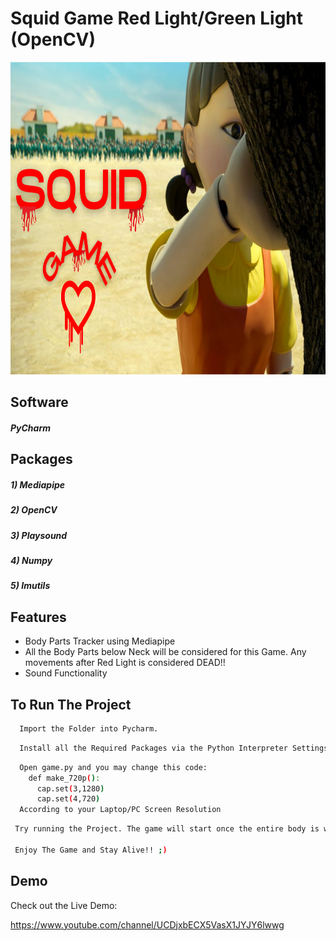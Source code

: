 # Squid Game Red Light/Green Light (OpenCV)

<img src="Screenshots/SQUID.png" width="100%" height="500">

## Software

##### PyCharm

## Packages 

##### 1) Mediapipe
##### 2) OpenCV
##### 3) Playsound
##### 4) Numpy
##### 5) Imutils

  
## Features

- Body Parts Tracker using Mediapipe
- All the Body Parts below Neck will be considered for this Game. Any movements after Red Light is considered DEAD!!
- Sound Functionality


## To Run The Project

```bash
  Import the Folder into Pycharm.
```
```bash
  Install all the Required Packages via the Python Interpreter Settings in PyCharm
```
```bash
  Open game.py and you may change this code:
    def make_720p():
      cap.set(3,1280)
      cap.set(4,720)
  According to your Laptop/PC Screen Resolution 
```
```bash
 Try running the Project. The game will start once the entire body is within the Webcam frame.
 
 Enjoy The Game and Stay Alive!! ;)
```

## Demo

Check out the Live Demo: <br>

https://www.youtube.com/channel/UCDjxbECX5VasX1JYJY6lwwg


